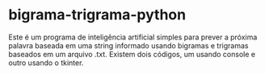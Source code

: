 # bigrama-trigrama-python
Este é um programa de inteligência artificial simples para prever a próxima palavra baseada em uma string informado usando bigramas e trigramas baseados em um arquivo .txt. Existem dois códigos, um usando console e outro usando o tkinter.
